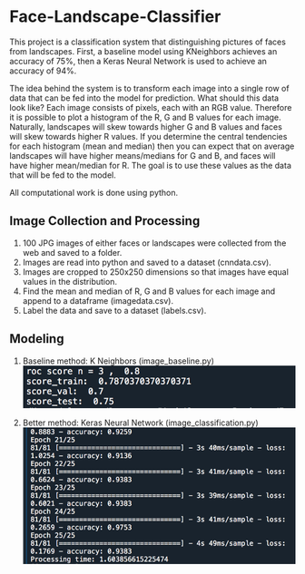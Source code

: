 # Face-Landscape-Classifier
This project is a classification system that distinguishing pictures of faces from landscapes. First, a baseline model using KNeighbors achieves an accuracy of 75%, then a Keras Neural Network is used to achieve an accuracy of 94%.

The idea behind the system is to transform each image into a single row of data that can be fed into the model for prediction. What should this data look like? Each image consists of pixels, each with an RGB value. Therefore it is possible to plot a histogram of the R, G and B values for each image. Naturally, landscapes will skew towards higher G and B values and faces will skew towards higher R values. If you determine the central tendencies for each histogram (mean and median) then you can expect that on average landscapes will have higher means/medians for G and B, and faces will have higher mean/median for R. The goal is to use these values as the data that will be fed to the model.

All computational work is done using python.

## Image Collection and Processing
1. 100 JPG images of either faces or landscapes were collected from the web and saved to a folder.
2. Images are read into python and saved to a dataset (cnndata.csv).
3. Images are cropped to 250x250 dimensions so that images have equal values in the distribution.
4. Find the mean and median of R, G and B values for each image and append to a dataframe (imagedata.csv).
5. Label the data and save to a dataset (labels.csv).

## Modeling
1. Baseline method: K Neighbors (image_baseline.py)
![](images/kneighbors_results.png)

3. Better method: Keras Neural Network (image_classification.py)
![](images/Tensorflow_results.png)
